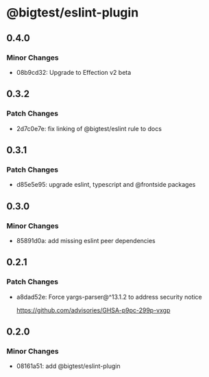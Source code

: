# @bigtest/eslint-plugin

## 0.4.0

### Minor Changes

- 08b9cd32: Upgrade to Effection v2 beta

## 0.3.2

### Patch Changes

- 2d7c0e7e: fix linking of @bigtest/eslint rule to docs

## 0.3.1

### Patch Changes

- d85e5e95: upgrade eslint, typescript and @frontside packages

## 0.3.0

### Minor Changes

- 85891d0a: add missing eslint peer dependencies

## 0.2.1

### Patch Changes

- a8dad52e: Force yargs-parser@^13.1.2 to address security notice

  https://github.com/advisories/GHSA-p9pc-299p-vxgp

## 0.2.0

### Minor Changes

- 08161a51: add @bigtest/eslint-plugin
